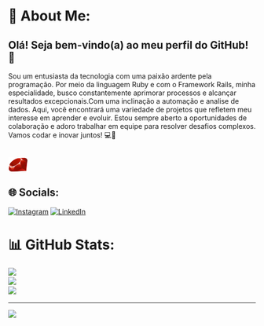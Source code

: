 # 💫 About Me:
## Olá! Seja bem-vindo(a) ao meu perfil do GitHub! 👋

Sou um entusiasta da tecnologia com uma paixão ardente pela programação.
Por meio da linguagem Ruby e com o Framework Rails, minha especialidade, busco constantemente aprimorar processos e alcançar resultados excepcionais.Com uma inclinação a automação e analise de dados. Aqui, você encontrará uma variedade de projetos que refletem meu interesse em aprender e evoluir. Estou sempre aberto a oportunidades de colaboração e adoro trabalhar em equipe para resolver desafios complexos. Vamos codar e inovar juntos! 💻🌟

<div style="display: inline_block"><br>
   <img align="center" alt="Rafa-Python" height="30" width="40" src="https://raw.githubusercontent.com/devicons/devicon/master/icons/ruby/ruby-original.svg">
  
 
 
</div>



## 🌐 Socials:
[![Instagram](https://img.shields.io/badge/Instagram-%23E4405F.svg?logo=Instagram&logoColor=white)](https://instagram.com/https://www.instagram.com/jackson_amatti/) [![LinkedIn](https://img.shields.io/badge/LinkedIn-%230077B5.svg?logo=linkedin&logoColor=white)](https://linkedin.com/in/https://www.linkedin.com/in/jackson-amatti-dev/) 


# 📊 GitHub Stats:
![](https://github-readme-stats.vercel.app/api?username=jacksonamatti&theme=nightowl&hide_border=false&include_all_commits=true&count_private=true)<br/>
![](https://github-readme-streak-stats.herokuapp.com/?user=jacksonamatti&theme=nightowl&hide_border=false)<br/>
![](https://github-readme-stats.vercel.app/api/top-langs/?username=jacksonamatti&theme=nightowl&hide_border=false&include_all_commits=true&count_private=true&layout=compact)

---
[![](https://visitcount.itsvg.in/api?id=jacksonamatti&icon=1&color=1)](https://visitcount.itsvg.in)

<!-- Proudly created with GPRM ( https://gprm.itsvg.in ) -->

